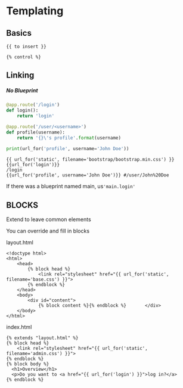# Templating

## Basics

`{{ to insert }}`

`{% control %}`

## Linking

##### No Blueprint

```python
@app.route('/login')
def login():
    return 'login'

@app.route('/user/<username>')
def profile(username):
    return '{}\'s profile'.format(username)
    
print(url_for('profile', username='John Doe'))
```

```jinja2
{{ url_for('static', filename='bootstrap/bootstrap.min.css') }}
{{url_for('login')}} 
/login
{{url_for('profile', username='John Doe')}} #/user/John%20Doe
```

If there was a blueprint named main, us`'main.login'`

## BLOCKS

Extend to leave common elements

 You can override and fill in blocks

layout.html

```jinja2
<!doctype html>
<html>
    <head>
        {% block head %}
            <link rel="stylesheet" href="{{ url_for('static', filename='base.css') }}">
        {% endblock %}
    </head>
    <body>
        <div id="content">
            {% block content %}{% endblock %}		</div>
	</body>
</html>
```

index.html

```jinja2
{% extends "layout.html" %}
{% block head %}
    <link rel="stylesheet" href="{{ url_for('static', filename='admin.css') }}">
{% endblock %}
{% block body %}
  <h1>Overview</h1>
  <p>Do you want to <a href="{{ url_for('login') }}">log in?</a>
{% endblock %}
```

